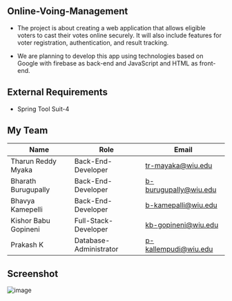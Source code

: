 
## Online-Voing-Management

 - The project is about creating a web application that allows eligible voters to cast their votes online securely. It will also include features for voter registration, authentication, and result tracking.

 - We are planning to develop this app using technologies based on Google with firebase as back-end and JavaScript and HTML as front-end.

## External Requirements

- Spring Tool Suit-4
## My Team

| Name               	| Role                	    | Email             	 |
|--------------------	|-------------------------	|-------------------	 |
| Tharun Reddy Myaka 	| Back-End-Developer      	| tr-mayaka@wiu.edu 	 |
| Bharath Burugupally | Back-End-Developer      	|b-burugupally@wiu.edu|
| Bhavya Kamepelli   	| Back-End-Developer      	| b-kamepalli@wiu.edu |
| Kishor Babu Gopineni| Full-Stack-Developer    	| kb-gopineni@wiu.edu	|
| Prakash K           | Database-Administrator  	| p-kallempudi@wiu.edu|


## Screenshot

![image](https://github.com/bhavi9900/Online-Voting-Management/assets/148906785/0d94675a-3e61-4d3a-a07a-2375dfc7da83)

